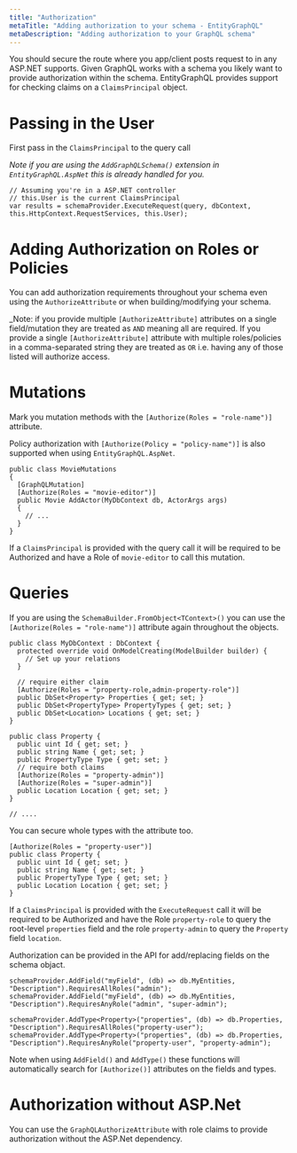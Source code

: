 ```yaml
---
title: "Authorization"
metaTitle: "Adding authorization to your schema - EntityGraphQL"
metaDescription: "Adding authorization to your GraphQL schema"
---
```


You should secure the route where you app/client posts request to in any ASP.NET supports. Given GraphQL works with a schema you likely want to provide authorization within the schema. EntityGraphQL provides support for checking claims on a `ClaimsPrincipal` object.

# Passing in the User

First pass in the `ClaimsPrincipal` to the query call

_Note if you are using the `AddGraphQLSchema()` extension in `EntityGraphQL.AspNet` this is already handled for you._

```
// Assuming you're in a ASP.NET controller
// this.User is the current ClaimsPrincipal
var results = schemaProvider.ExecuteRequest(query, dbContext, this.HttpContext.RequestServices, this.User);
```

# Adding Authorization on Roles or Policies

You can add authorization requirements throughout your schema even using the `AuthorizeAttribute` or when building/modifying your schema.

_Note: if you provide multiple `[AuthorizeAttribute]` attributes on a single field/mutation they are treated as `AND` meaning all are required. If you provide a single `[AuthorizeAttribute]` attribute with multiple roles/policies in a comma-separated string they are treated as `OR` i.e. having any of those listed will authorize access.

# Mutations

Mark you mutation methods with the `[Authorize(Roles = "role-name")]` attribute.

Policy authorization with `[Authorize(Policy = "policy-name")]` is also supported when using `EntityGraphQL.AspNet`.

```
public class MovieMutations
{
  [GraphQLMutation]
  [Authorize(Roles = "movie-editor")]
  public Movie AddActor(MyDbContext db, ActorArgs args)
  {
    // ...
  }
}
```

If a `ClaimsPrincipal` is provided with the query call it will be required to be Authorized and have a Role of `movie-editor` to call this mutation.

# Queries

If you are using the `SchemaBuilder.FromObject<TContext>()` you can use the `[Authorize(Roles = "role-name")]` attribute again throughout the objects.

```
public class MyDbContext : DbContext {
  protected override void OnModelCreating(ModelBuilder builder) {
    // Set up your relations
  }

  // require either claim
  [Authorize(Roles = "property-role,admin-property-role")]
  public DbSet<Property> Properties { get; set; }
  public DbSet<PropertyType> PropertyTypes { get; set; }
  public DbSet<Location> Locations { get; set; }
}

public class Property {
  public uint Id { get; set; }
  public string Name { get; set; }
  public PropertyType Type { get; set; }
  // require both claims
  [Authorize(Roles = "property-admin")]
  [Authorize(Roles = "super-admin")]
  public Location Location { get; set; }
}

// ....
```

You can secure whole types with the attribute too.

```
[Authorize(Roles = "property-user")]
public class Property {
  public uint Id { get; set; }
  public string Name { get; set; }
  public PropertyType Type { get; set; }
  public Location Location { get; set; }
}
```

If a `ClaimsPrincipal` is provided with the `ExecuteRequest` call it will be required to be Authorized and have the Role `property-role` to query the root-level `properties` field and the role `property-admin` to query the `Property` field `location`.

Authorization can be provided in the API for add/replacing fields on the schema objact.

```
schemaProvider.AddField("myField", (db) => db.MyEntities, "Description").RequiresAllRoles("admin");
schemaProvider.AddField("myField", (db) => db.MyEntities, "Description").RequiresAnyRole("admin", "super-admin");

schemaProvider.AddType<Property>("properties", (db) => db.Properties, "Description").RequiresAllRoles("property-user");
schemaProvider.AddType<Property>("properties", (db) => db.Properties, "Description").RequiresAnyRole("property-user", "property-admin");
```

Note when using `AddField()` and `AddType()` these functions will automatically search for `[Authorize()]` attributes on the fields and types.

# Authorization without ASP.Net

You can use the `GraphQLAuthorizeAttribute` with role claims to provide authorization without the ASP.Net dependency. 
